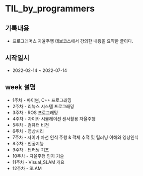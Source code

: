 # TIL_by_programmers

## 기록내용
* 프로그래머스 자율주행 데브코스에서 강의한 내용을 요약한 글이다.

## 시작일시
* 2022-02-14 ~ 2022-07-14

## week 설명
* 1주차 - 파이썬, C++ 프로그래밍
* 2주차 - 리눅스 시스템 프로그래밍
* 3주차 - ROS 프로그래밍
* 4주차 - 자이카 시뮬레이션 센서활용 자율주행
* 5주차 - 컴퓨터 비전
* 6주차 - 영상처리
* 7주차 - 자이카 차선 인식 주행 & 객체 추적 및 팁러닝 이해와 영상인식
* 8주차 - 인공지능
* 9주차 - 딥러닝 기초
* 10주차 - 자율주행 인지 기술
* 11주차 - Visual_SLAM 개요
* 12주차 - SLAM
